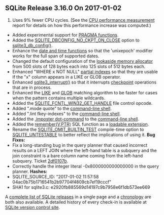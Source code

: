 ## SQLite Release 3\.16\.0 On 2017\-01\-02

1. Uses 9% fewer CPU cycles. (See the [CPU performance measurement](../cpu.html) report for
 details on how this performance increase was computed.)
- Added experimental support for [PRAGMA functions](../pragma.html#pragfunc).
- Added the [SQLITE\_DBCONFIG\_NO\_CKPT\_ON\_CLOSE](../c3ref/c_dbconfig_defensive.html#sqlitedbconfignockptonclose) option to [sqlite3\_db\_config()](../c3ref/db_config.html).
- Enhance the [date and time functions](../lang_datefunc.html) so that the 'unixepoch' modifier works
 for the full span of supported dates.
- Changed the default configuration of the [lookaside memory allocator](../malloc.html#lookaside) from
 500 slots of 128 bytes each into 125 slots of 512 bytes each.
- Enhanced "WHERE x NOT NULL" [partial indexes](../partialindex.html) so that they are usable if
 the "x" column appears in a LIKE or GLOB operator.
- Enhanced [sqlite3\_interrupt()](../c3ref/interrupt.html) so that it interrupts [checkpoint](../wal.html#ckpt) operations that
 are in process.
- Enhanced the [LIKE](../lang_expr.html#like) and [GLOB](../lang_expr.html#glob) matching algorithm to be faster
 for cases when the pattern contains multiple wildcards.
- Added the [SQLITE\_FCNTL\_WIN32\_GET\_HANDLE](../c3ref/c_fcntl_begin_atomic_write.html#sqlitefcntlwin32gethandle) file control opcode.
- Added ".mode quote" to the [command\-line shell](../cli.html).
- Added ".lint fkey\-indexes" to the [command\-line shell](../cli.html).
- Added the [.imposter dot\-command](../imposter.html#dotimposter) to the [command\-line shell](../cli.html).
- Added the [remember(V,PTR)](https://www.sqlite.org/src/file/ext/misc/remember.c)
 SQL function as a [loadable extension](../loadext.html).
- Rename the [SQLITE\_OMIT\_BUILTIN\_TEST](../compile.html#omit_builtin_test) compile\-time option to
 [SQLITE\_UNTESTABLE](../compile.html#untestable) to better reflect the implications of using it.
**Bug Fixes:**
- Fix a long\-standing bug in the query planner that caused incorrect results
 on a LEFT JOIN where the left\-hand table is a subquery and the join constraint
 is a bare column name coming from the left\-hand subquery. Ticket
 [2df0107b](https://www.sqlite.org/src/info/2df0107b).
- Correctly handle the integer literal \-0x8000000000000000 in the query planner.
**Hashes:**
- SQLITE\_SOURCE\_ID: "2017\-01\-02 11:57:58 04ac0b75b1716541b2b97704f4809cb7ef19cccf"
- SHA1 for sqlite3\.c: e2920fb885569d14197c9b7958e6f1db573ee669



A [complete list of SQLite releases](../changes.html)
 in a single page and a [chronology](../chronology.html) are both also available.
 A detailed history of every
 check\-in is available at
 [SQLite version control site](https://www.sqlite.org/src/timeline).


